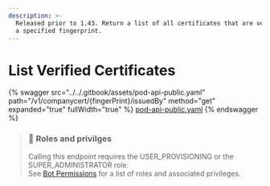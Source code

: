 ```yaml
---
description: >-
  Released prior to 1.43. Return a list of all certificates that are verified to
  a specified fingerprint.
---
```


# List Verified Certificates

{% swagger src="../../.gitbook/assets/pod-api-public.yaml" path="/v1/companycert/{fingerPrint}/issuedBy" method="get" expanded="true" fullWidth="true" %}
[pod-api-public.yaml](../../.gitbook/assets/pod-api-public.yaml)
{% endswagger %}

> ### 🚧 Roles and privilges
>
> Calling this endpoint requires the USER\_PROVISIONING or the SUPER\_ADMINISTRATOR role.\
> See [Bot Permissions](https://docs.developers.symphony.com/building-bots-on-symphony/configuration/bot-permissions) for a list of roles and associated privileges.
